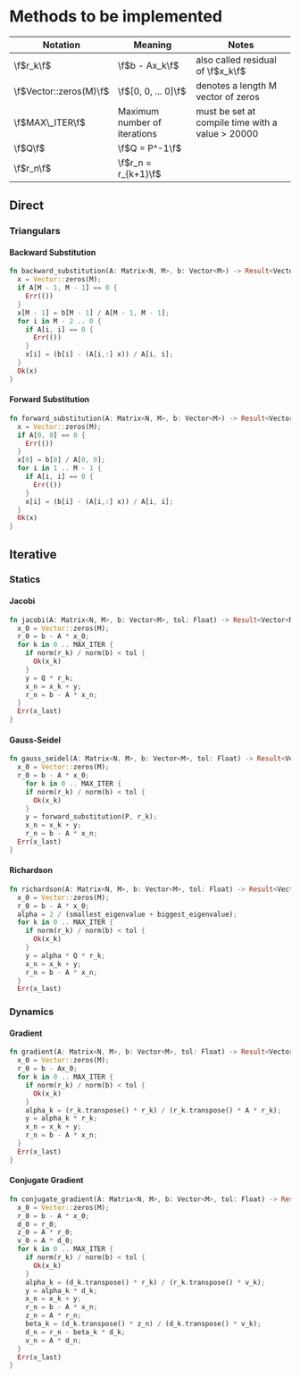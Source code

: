 # Methods to be implemented

| Notation | Meaning | Notes |
| -------- | ------- | ----- |
| \f$r_k\f$ | \f$b - Ax_k\f$ | also called residual of \f$x_k\f$ |
| \f$Vector::zeros(M)\f$ | \f$[0, 0, ... 0]\f$ | denotes a length M vector of zeros |
| \f$MAX\_ITER\f$ | Maximum number of iterations | must be set at compile time with a value > 20000 |
| \f$Q\f$ | \f$Q = P^-1\f$ | |
| \f$r_n\f$ | \f$r_n = r_{k+1}\f$ | |

## Direct

### Triangulars

#### Backward Substitution

```Rust
fn backward_substitution(A: Matrix<N, M>, b: Vector<M>) -> Result<Vector<M>, ()> {
  x = Vector::zeros(M);
  if A[M - 1, M - 1] == 0 {
    Err(())
  }
  x[M - 1] = b[M - 1] / A[M - 1, M - 1];
  for i in M - 2 .. 0 {
    if A[i, i] == 0 {
      Err(())
    }
    x[i] = (b[i] - (A[i,:] x)) / A[i, i];
  }
  Ok(x)
}
```

#### Forward Substitution

```Rust
fn forward_substitution(A: Matrix<N, M>, b: Vector<M>) -> Result<Vector<M>, ()> {
  x = Vector::zeros(M);
  if A[0, 0] == 0 {
    Err(())
  }
  x[0] = b[0] / A[0, 0];
  for i in 1 .. M - 1 {
    if A[i, i] == 0 {
      Err(())
    }
    x[i] = (b[i] - (A[i,:] x)) / A[i, i];
  }
  Ok(x)
}
```

## Iterative

### Statics

#### Jacobi

```Rust
fn jacobi(A: Matrix<N, M>, b: Vector<M>, tol: Float) -> Result<Vector<M>, Vector<M>> {
  x_0 = Vector::zeros(M);
  r_0 = b - A * x_0;
  for k in 0 .. MAX_ITER {
    if norm(r_k) / norm(b) < tol {
      Ok(x_k)
    }
    y = Q * r_k;
    x_n = x_k + y;
    r_n = b - A * x_n;
  }
  Err(x_last)
}
```

#### Gauss-Seidel

```Rust
fn gauss_seidel(A: Matrix<N, M>, b: Vector<M>, tol: Float) -> Result<Vector<M>, Vector<M>> {
  x_0 = Vector::zeros(M);
  r_0 = b - A * x_0;
    for k in 0 .. MAX_ITER {
    if norm(r_k) / norm(b) < tol {
      Ok(x_k)
    }
    y = forward_substitution(P, r_k);
    x_n = x_k + y;
    r_n = b - A * x_n;
  Err(x_last)
}
```

#### Richardson

```Rust
fn richardson(A: Matrix<N, M>, b: Vector<M>, tol: Float) -> Result<Vector<M>, Vector<M>> {
  x_0 = Vector::zeros(M);
  r_0 = b - A * x_0;
  alpha = 2 / (smallest_eigenvalue + biggest_eigenvalue);
  for k in 0 .. MAX_ITER {
    if norm(r_k) / norm(b) < tol {
      Ok(x_k)
    }
    y = alpha * Q * r_k;
    x_n = x_k + y;
    r_n = b - A * x_n;
  }
  Err(x_last)
```

### Dynamics

#### Gradient

```Rust
fn gradient(A: Matrix<N, M>, b: Vector<M>, tol: Float) -> Result<Vector<M>, Vector<M>> {
  x_0 = Vector::zeros(M);
  r_0 = b - Ax_0;
  for k in 0 .. MAX_ITER {
    if norm(r_k) / norm(b) < tol {
      Ok(x_k)
    }
    alpha_k = (r_k.transpose() * r_k) / (r_k.transpose() * A * r_k);
    y = alpha_k * r_k;
    x_n = x_k + y;
    r_n = b - A * x_n;
  }
  Err(x_last)
}
```

#### Conjugate Gradient

```Rust
fn conjugate_gradient(A: Matrix<N, M>, b: Vector<M>, tol: Float) -> Result<Vector<M>, Vector<M>> {
  x_0 = Vector::zeros(M);
  r_0 = b - A * x_0;
  d_0 = r_0;
  z_0 = A * r_0;
  v_0 = A * d_0;
  for k in 0 .. MAX_ITER {
    if norm(r_k) / norm(b) < tol {
      Ok(x_k)
    }
    alpha_k = (d_k.transpose() * r_k) / (r_k.transpose() * v_k);
    y = alpha_k * d_k;
    x_n = x_k + y;
    r_n = b - A * x_n;
    z_n = A * r_n;
    beta_k = (d_k.transpose() * z_n) / (d_k.transpose() * v_k);
    d_n = r_n - beta_k * d_k;
    v_n = A * d_n;
  }
  Err(x_last)
}
```
